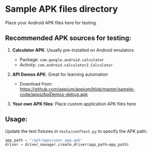 # Sample APK files directory

Place your Android APK files here for testing.

## Recommended APK sources for testing:

1. **Calculator APK**: Usually pre-installed on Android emulators
   - Package: `com.google.android.calculator`
   - Activity: `com.android.calculator2.Calculator`

2. **API Demos APK**: Great for learning automation
   - Download from: https://github.com/appium/appium/blob/master/sample-code/apps/ApiDemos-debug.apk

3. **Your own APK files**: Place custom application APK files here

## Usage:

Update the test fixtures in `tests/conftest.py` to specify the APK path:
```python
app_path = "/opt/apps/your_app.apk"
driver = driver_manager.create_driver(app_path=app_path)
```